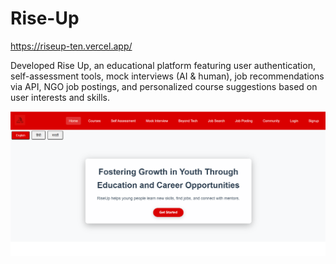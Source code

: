 # Rise-Up

https://riseup-ten.vercel.app/

Developed Rise Up, an educational platform featuring user authentication, self-assessment tools, mock interviews
(AI & human), job recommendations via API, NGO job postings, and personalized course suggestions based on
user interests and skills.

![Screenshot](Home.png)


